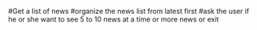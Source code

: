 #Get a list of news
#organize the news list from latest first
#ask the user if he or she want to see 5 to 10 news at a time or more news or exit
